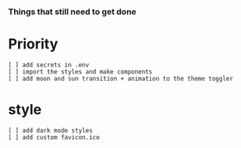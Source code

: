 ### Things that still need to get done

# Priority 
    [ ] add secrets in .env
    [ ] import the styles and make components
    [ ] add moon and sun transition + animation to the theme toggler

# style
    [ ] add dark mode styles
    [ ] add custom favicon.ico
